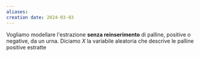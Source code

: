 ```yaml
---
aliases: 
creation date: 2024-03-03
---
```


Vogliamo modellare l'estrazione **senza reinserimento** di palline, positive o negative, da un urna. Diciamo $X$ la variabile aleatoria che descrive le palline positive estratte
